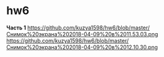 # hw6
**Часть 1** 
https://github.com/kuzya1598/hw6/blob/master/Снимок%20экрана%202018-04-09%20в%2011.53.03.png
https://github.com/kuzya1598/hw6/blob/master/Снимок%20экрана%202018-04-09%20в%2012.10.30.png
